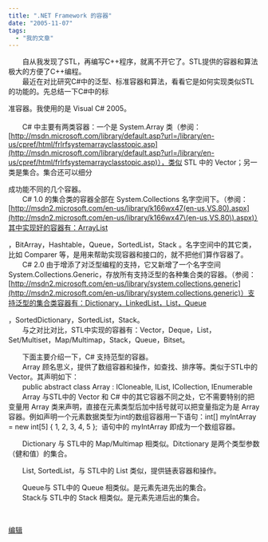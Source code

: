 ```yaml
---
title: ".NET Framework 的容器"
date: "2005-11-07"
tags: 
  - "我的文章"
---
```


　　自从我发现了STL，再编写C++程序，就离不开它了。STL提供的容器和算法极大的方便了C++编程。  
　　最近在对比研究C#中的泛型、标准容器和算法，看看它是如何实现类似STL的功能的。先总结一下C#中的标

准容器。我使用的是 Visual C# 2005。  
   
　　C# 中主要有两类容器：一个是 System.Array 类（参阅：[http://msdn.microsoft.com/library/default.asp?url=/library/en-us/cpref/html/frlrfsystemarrayclasstopic.asp](http://msdn.microsoft.com/library/default.asp?url=/library/en-us/cpref/html/frlrfsystemarrayclasstopic.asp)），类似 STL 中的 Vector；另一类是集合。集合还可以细分

成功能不同的几个容器。  
　　C# 1.0 的集合类的容器全部在 System.Collections 名字空间下。（参阅：[http://msdn2.microsoft.com/en-us/library/k166wx47(en-us,VS.80).aspx](http://msdn2.microsoft.com/en-us/library/k166wx47\(en-us,VS.80\).aspx)）其中实现好的容器有：ArrayList

，BitArray，Hashtable，Queue，SortedList，Stack 。名字空间中的其它类，比如 Comparer 等，是用来帮助实现容器和接口的，就不把他们算作容器了。  
　　C# 2.0 由于增添了对泛型编程的支持，它又新增了一个名字空间 System.Collections.Generic，存放所有支持泛型的各种集合类的容器。（参阅：[http://msdn2.microsoft.com/en-us/library/system.collections.generic](http://msdn2.microsoft.com/en-us/library/system.collections.generic)）支持泛型的集合类容器有：Dictionary，LinkedList，List，Queue

，SortedDictionary，SortedList，Stack。  
　　与之对比对比，STL中实现的容器有：Vector，Deque，List，Set/Multiset，Map/Multimap，Stack，Queue，Bitset。

　　下面主要介绍一下，C# 支持范型的容器。  
　　Array 顾名思义，提供了数组容器和操作，如查找、排序等。类似于STL中的 Vector。其声明如下：  
　　public abstract class Array : ICloneable, IList, ICollection, IEnumerable  
　　Array 与STL中的 Vector 和 C# 中的其它容器不同之处，它不需要特别的把变量用 Array 类来声明，直接在元素类型后加中括号就可以把变量指定为是 Array 容器。例如声明一个元素数据类型为int的数组容器用一下语句：int\[\] myIntArray = new int\[5\] { 1, 2, 3, 4, 5 };  语句中的 myIntArray 即成为一个数组容器。

　　Dictionary 与 STL中的 Map/Multimap 相类似。Ditctionary 是两个类型参数（健和值）的集合。

　　List, SortedList，与 STL中的 List 类似，提供链表容器和操作。

　　Queue与 STL中的 Queue 相类似。是元素先进先出的集合。  
　　Stack与 STL中的 Stack 相类似。是元素先进后出的集合。

  
 

[编辑](http://spaces.msn.com/members/ruanqizhen/PersonalSpace.aspx?_c11_BlogPart_blogpart=blogentry&_c=BlogPart&_c02_owner=1&frompart=myspace)
